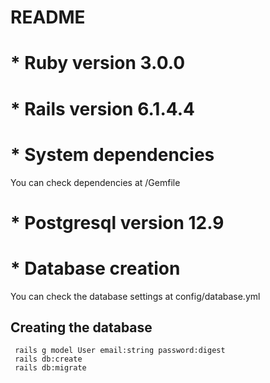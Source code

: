# README


# * Ruby version 3.0.0

# * Rails version 6.1.4.4

# * System dependencies
  You can check dependencies at /Gemfile

# * Postgresql version 12.9

# * Database creation
  You can check the database settings at config/database.yml
  ## Creating the database 
     rails g model User email:string password:digest
     rails db:create
     rails db:migrate
